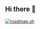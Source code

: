 ## Hi there 👋

<a href="https://roadmap.sh"><img src="https://roadmap.sh/card/wide/67fe67b76057cdb1a2d5f46a?variant=dark" alt="roadmap.sh"/></a>

